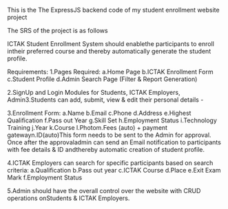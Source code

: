 This is the The ExpressJS backend code of my student enrollment website project


The SRS of the project is as follows

ICTAK Student Enrollment System should enablethe participants to enroll intheir preferred course and thereby automatically generate the student profile.
 
Requirements:
1.Pages Required:
      a.Home Page
      b.ICTAK Enrollment Form
      c.Student Profile
      d.Admin Search Page (Filter & Report Generation)
 
2.SignUp and Login Modules for Students, ICTAK Employers, Admin3.Students can add, submit, view & edit their personal details - 
 
3.Enrollment Form:
      a.Name
      b.Email
      c.Phone
      d.Address
      e.Highest Qualification
      f.Pass out Year
      g.Skill Set
      h.Employment Status
      i.Technology Training
      j.Year
      k.Course
      l.Photom.Fees (auto) + payment gatewayn.ID(auto)This form needs to be sent to the Admin for approval. Once after the approvaladmin can send an Email notification to               participants with fee details & ID andthereby automatic creation of student profile.
      
4.ICTAK Employers can search for specific participants based on search criteria:
      a.Qualification
      b.Pass out year
      c.ICTAK Course
      d.Place
      e.Exit Exam Mark
      f.Employment Status
  
5.Admin should have the overall control over the website with CRUD operations onStudents & ICTAK Employers.

